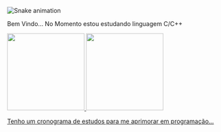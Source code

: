 ![Snake animation](https://github.com/brunolaudelino/blob/output/github-contribution-grid-snake.svg)

Bem Vindo...
No Momento estou estudando linguagem C/C++ 
<div>
<a href="https://github.com/brunolaudelino">
<img loading="lazy" height="180em" src="https://github-readme-stats.vercel.app/api/top-langs/?username=seu-usuário-aqui&layout=compact&langs_count=7&theme=dracula"/>
<img loading="lazy" height="180em" src="https://github-readme-stats.vercel.app/api?username=seu-usuário-aqui&show_icons=true&theme=dracula&include_all_commits=true&count_private=true"/>
</div>

Tenho um cronograma de estudos para me aprimorar em programação...

